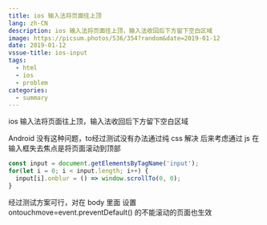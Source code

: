 ```yaml
---
title: ios 输入法将页面往上顶
lang: zh-CN
description: ios 输入法将页面往上顶，输入法收回后下方留下空白区域
image: https://picsum.photos/536/354?random&date=2019-01-12
date: 2019-01-12
vssue-title: ios-input
tags:
  - html
  - ios
  - problem
categories:
  - summary
--- 
```


ios 输入法将页面往上顶，输入法收回后下方留下空白区域

<!-- more -->

​Android 没有这种问题，to经过测试没有办法通过纯 css 解决
后来考虑通过 js 在输入框失去焦点是将页面滚动到顶部


``` js
const input = document.getElementsByTagName('input');
for(let i = 0; i < input.length; i++) {
  input[i].onblur = () => window.scrollTo(0, 0);
}
```

经过测试方案可行，对在 body 里面 设置 ontouchmove=event.preventDefault() 的不能滚动的页面也生效